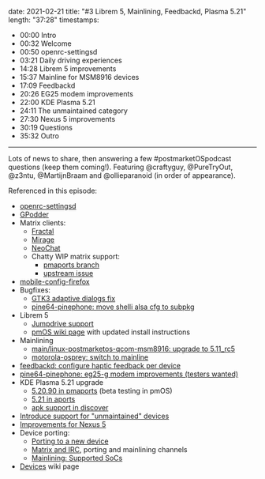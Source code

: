 date: 2021-02-21
title: "#3 Librem 5, Mainlining, Feedbackd, Plasma 5.21"
length: "37:28"
timestamps:
  - 00:00 Intro
  - 00:32 Welcome
  - 00:50 openrc-settingsd
  - 03:21 Daily driving experiences
  - 14:28 Librem 5 improvements
  - 15:37 Mainline for MSM8916 devices
  - 17:09 Feedbackd
  - 20:26 EG25 modem improvements
  - 22:00 KDE Plasma 5.21
  - 24:11 The unmaintained category
  - 27:30 Nexus 5 improvements
  - 30:19 Questions
  - 35:32 Outro
---

Lots of news to share, then answering a few #postmarketOSpodcast questions
(keep them coming!). Featuring @craftyguy, @PureTryOut, @z3ntu, @MartijnBraam
and @ollieparanoid (in order of appearance).

Referenced in this episode:

* [openrc-settingsd](https://gitlab.com/postmarketOS/openrc-settingsd)
* [GPodder](https://wiki.postmarketos.org/wiki/GPodder)
* Matrix clients:
    * [Fractal](https://wiki.gnome.org/Apps/Fractal)
    * [Mirage](https://github.com/mirukana/mirage)
    * [NeoChat](https://invent.kde.org/network/neochat/)
    * Chatty WIP matrix support:
        * [pmaports branch](https://gitlab.com/craftyguy/pmaports/-/commits/chatty_matrix)
        * [upstream issue](https://source.puri.sm/Librem5/chatty/-/issues/282)
* [mobile-config-firefox](https://gitlab.com/postmarketOS/mobile-config-firefox/)
* Bugfixes:
    * [GTK3 adaptive dialogs fix](https://gitlab.com/postmarketOS/pmaports/-/merge_requests/1903)
    * [pine64-pinephone: move shelli alsa cfg to subpkg](https://gitlab.com/postmarketOS/pmaports/-/merge_requests/1902)
* Librem 5
    * [Jumpdrive support](https://github.com/dreemurrs-embedded/Jumpdrive/pull/24)
    * [pmOS wiki page](https://wiki.postmarketos.org/wiki/Purism_Librem5_(purism-librem5)) with updated install instructions
* Mainlining
    * [main/linux-postmarketos-qcom-msm8916: upgrade to 5.11_rc5](https://gitlab.com/postmarketOS/pmaports/-/merge_requests/1871)
    * [motorola-osprey: switch to mainline](https://gitlab.com/postmarketOS/pmaports/-/merge_requests/1872)
* [feedbackd: configure haptic feedback per device](https://gitlab.com/postmarketOS/pmaports/-/merge_requests/1750)
* [pine64-pinephone: eg25-g modem improvements (testers wanted)](https://gitlab.com/postmarketOS/pmaports/-/merge_requests/1931)
* KDE Plasma 5.21 upgrade
    * [5.20.90 in pmaports](https://gitlab.com/postmarketOS/pmaports/-/merge_requests/1881) (beta testing in pmOS)
    * [5.21 in aports](https://gitlab.alpinelinux.org/alpine/aports/-/merge_requests/17292)
    * [apk support in discover](https://gitlab.com/postmarketOS/pmaports/-/issues/506)
* [Introduce support for "unmaintained" devices](https://gitlab.com/postmarketOS/pmaports/-/merge_requests/1912)
* [Improvements for Nexus 5](https://gitlab.com/postmarketOS/pmaports/-/merge_requests/1910)
* Device porting:
    * [Porting to a new device](https://wiki.postmarketos.org/wiki/Porting_to_a_new_device)
    * [Matrix and IRC](https://wiki.postmarketos.org/wiki/Matrix_and_IRC), porting and mainlining channels
    * [Mainlining: Supported SoCs](https://wiki.postmarketos.org/wiki/Mainlining#Supported_SoCs)
* [Devices](https://wiki.postmarketos.org/wiki/Devices) wiki page

